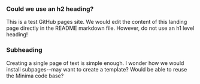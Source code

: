 ### Could we use an h2 heading?
This is a test GitHub pages site. We would edit the content of this landing page directly in the README markdown file. However, do not use an h1 level heading!

### Subheading

Creating a single page of text is simple enough. I wonder how we would install subpages--may want to create a template? Would be able to reuse the Minima code base? 
